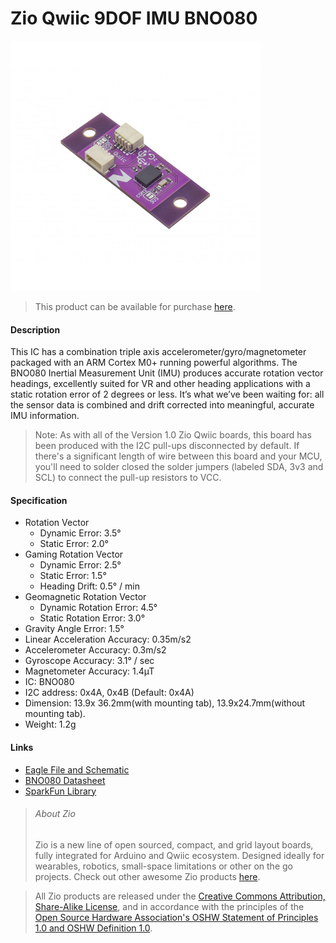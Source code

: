 # Zio Qwiic 9DOF IMU BNO080

![](imu-bno080.png)

> This product can be available for purchase [here](https://www.smart-prototyping.com/Zio-9DOF-IMU-BNO080.html).


#### Description

This IC has a combination triple axis accelerometer/gyro/magnetometer packaged with an ARM Cortex M0+ running powerful algorithms. The BNO080 Inertial Measurement Unit (IMU) produces accurate rotation vector headings, excellently suited for VR and other heading applications with a static rotation error of 2 degrees or less. It’s what we’ve been waiting for: all the sensor data is combined and drift corrected into meaningful, accurate IMU information.



> Note: As with all of the Version 1.0 Zio Qwiic boards, this board has been produced with the I2C pull-ups disconnected by default. If there's a significant length of wire between this board and your MCU, you'll need to solder closed the solder jumpers (labeled SDA, 3v3 and SCL) to connect the pull-up resistors to VCC.




#### Specification


* Rotation Vector
  * Dynamic Error: 3.5°
  * Static Error: 2.0°
* Gaming Rotation Vector
  * Dynamic Error: 2.5°
  * Static Error: 1.5°
  * Heading Drift: 0.5° / min
* Geomagnetic Rotation Vector
  * Dynamic Rotation Error: 4.5°
  * Static Rotation Error: 3.0°
* Gravity Angle Error: 1.5°
* Linear Acceleration Accuracy: 0.35m/s2
* Accelerometer Accuracy: 0.3m/s2
* Gyroscope Accuracy: 3.1° / sec
* Magnetometer Accuracy: 1.4µT
* IC: BNO080
* I2C address: 0x4A, 0x4B (Default: 0x4A)
* Dimension: 13.9x 36.2mm(with mounting tab), 13.9x24.7mm(without mounting tab).
* Weight: 1.2g



#### Links

* [Eagle File and Schematic](https://github.com/ZIOCC/Qwiic_BNO080)
* [BNO080 Datasheet](https://www.smart-prototyping.com/image/data/NOA-RnD/101894%209DOF%20IMU%20BNO080/BNO080%20Datasheet%20v1.3.pdf)
* [SparkFun Library](https://github.com/sparkfun/SparkFun_BNO080_Arduino_Library)





> ###### About Zio
> Zio is a new line of open sourced, compact, and grid layout boards, fully integrated for Arduino and Qwiic ecosystem. Designed ideally for wearables, robotics, small-space limitations or other on the go projects. Check out other awesome Zio products [here](https://www.smart-prototyping.com/Zio).



> All Zio products are released under the [Creative Commons Attribution, Share-Alike License](https://creativecommons.org/licenses/by-sa/4.0/), and in accordance with the principles of the [Open Source Hardware Association's OSHW Statement of Principles 1.0 and OSHW Definition 1.0](https://www.oshwa.org/definition/).
